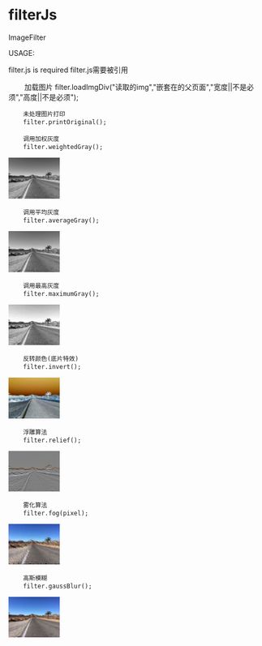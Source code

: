 # filterJs
ImageFilter

USAGE:

filter.js is required
filter.js需要被引用

        
        加载图片
        filter.loadImgDiv("读取的img","嵌套在的父页面","宽度||不是必须","高度||不是必须");

        未处理图片打印
        filter.printOriginal();

        调用加权灰度
        filter.weightedGray();
<img src="https://raw.githubusercontent.com/danielvs123/filterJs/master/demo/weighted.jpeg" width = "20%;" />

        调用平均灰度
        filter.averageGray();
<img src="https://raw.githubusercontent.com/danielvs123/filterJs/master/demo/average.jpeg" width = "20%;" />

        调用最高灰度
        filter.maximumGray();
<img src="https://raw.githubusercontent.com/danielvs123/filterJs/master/demo/maximum.jpeg" width = "20%;" />

        反转颜色(底片特效)
        filter.invert();
<img src="https://raw.githubusercontent.com/danielvs123/filterJs/master/demo/invert.jpeg" width = "20%;" />

        浮雕算法
        filter.relief();
<img src="https://raw.githubusercontent.com/danielvs123/filterJs/master/demo/relief.jpeg" width = "20%;" />

        雾化算法
        filter.fog(pixel);
<img src="https://raw.githubusercontent.com/danielvs123/filterJs/master/demo/fog.jpeg" width = "20%;" />

        高斯模糊
        filter.gaussBlur();
<img src="https://raw.githubusercontent.com/danielvs123/filterJs/master/demo/gauss.jpeg" width = "20%;" />
